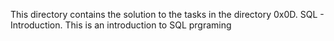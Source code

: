 This directory contains the solution to the tasks in the directory 0x0D. SQL - Introduction.
This is an introduction to SQL prgraming
